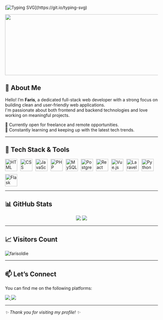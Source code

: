 <!-- GitHub Profile README -->

<!-- Typing animation header -->

[![Typing SVG](https://readme-typing-svg.demolab.com?font=Fira+Code&pause=1000&color=5F9BE7&width=435&lines=Hi+there!+I'm+Moch+Faris+Oldie.;A+passionate+Full-Stack+Web+Developer.)](https://git.io/typing-svg)

<!-- Right-side GIF -->
<img src="https://media1.tenor.com/m/YUzRkMOL-3EAAAAC/programming-computer-frog.gif" width="1000" height="200"/>

## 👋 About Me

Hello! I’m **Faris**, a dedicated full-stack web developer with a strong focus on building clean and user-friendly web applications.  
I'm passionate about both frontend and backend technologies and love working on meaningful projects.

💼 Currently open for freelance and remote opportunities.  
🌱 Constantly learning and keeping up with the latest tech trends.

---

## 🧰 Tech Stack & Tools

<div style="display: flex; gap: 10px; flex-wrap: wrap;">
  <img src="https://cdn.jsdelivr.net/gh/devicons/devicon/icons/html5/html5-original.svg" height="40" alt="HTML" />
  <img src="https://cdn.jsdelivr.net/gh/devicons/devicon/icons/css3/css3-original.svg" height="40" alt="CSS" />
  <img src="https://cdn.jsdelivr.net/gh/devicons/devicon/icons/javascript/javascript-original.svg" height="40" alt="JavaScript" />
  <img src="https://cdn.jsdelivr.net/gh/devicons/devicon/icons/php/php-original.svg" height="40" alt="PHP" />
  <img src="https://cdn.jsdelivr.net/gh/devicons/devicon/icons/mysql/mysql-original-wordmark.svg" height="40" alt="MySQL" />
  <img src="https://cdn.jsdelivr.net/gh/devicons/devicon/icons/postgresql/postgresql-original-wordmark.svg" height="40" alt="PostgreSQL" />
  <img src="https://cdn.jsdelivr.net/gh/devicons/devicon/icons/react/react-original.svg" height="40" alt="React" />
  <img src="https://cdn.jsdelivr.net/gh/devicons/devicon/icons/vuejs/vuejs-original.svg" height="40" alt="Vue.js" />
  <img src="https://cdn.jsdelivr.net/gh/devicons/devicon@latest/icons/laravel/laravel-original.svg" height="40" alt="Laravel" />
  <img src="https://cdn.jsdelivr.net/gh/devicons/devicon/icons/python/python-original.svg" height="40" alt="Python" />
  <img src="https://cdn.jsdelivr.net/gh/devicons/devicon/icons/flask/flask-original.svg" height="40" alt="Flask" />
</div>

---

## 📊 GitHub Stats

<div align="center">
  <img src="https://github-readme-stats.vercel.app/api?username=oldie123&show_icons=true&theme=one_dark_pro&include_all_commits=true&count_private=true"/>
  <img src="https://github-readme-stats.vercel.app/api/top-langs/?username=oldie123&layout=compact&langs_count=6&theme=one_dark_pro"/>
</div>

---

## 📈 Visitors Count

<p align="left">
  <img src="https://komarev.com/ghpvc/?username=oldie123&label=Profile+views&color=5F9BE7&style=flat" alt="farisoldie" />
</p>

---

## 📫 Let’s Connect

You can find me on the following platforms:

<a href="https://www.linkedin.com/in/faris-oldie" target="_blank">
  <img src="https://img.shields.io/badge/-LinkedIn-%230077B5?style=for-the-badge&logo=linkedin&logoColor=white">
</a>
<a href="mailto:farisoldie@gmail.com">
  <img src="https://img.shields.io/badge/-Gmail-D14836?style=for-the-badge&logo=gmail&logoColor=white">
</a>

---

_✨ Thank you for visiting my profile! ✨_
